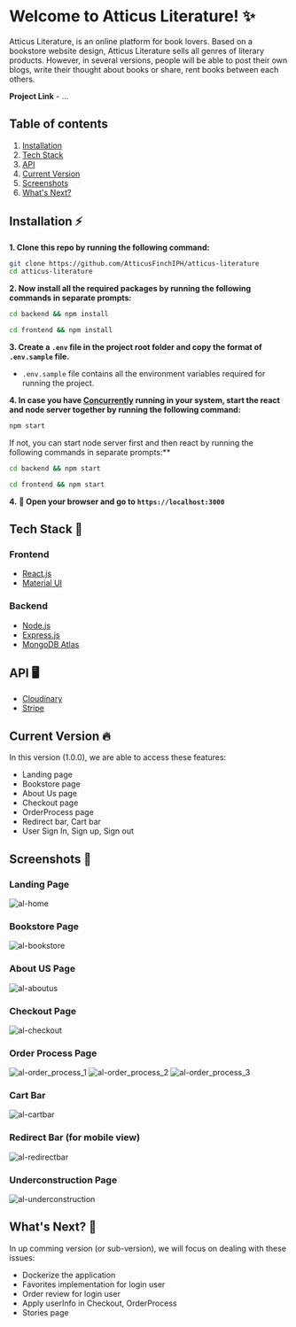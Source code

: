# Welcome to Atticus Literature! ✨
Atticus Literature, is an online platform for book lovers. Based on a bookstore website design, Atticus Literature sells all genres of literary products. However, in several versions, people will be able to post their own blogs, write their thought about books or share, rent books between each others.

**Project Link** - ...

## Table of contents
1. [Installation](#installation)
2. [Tech Stack](#tech-stack)
3. [API](#api)
4. [Current Version](#current-version)
5. [Screenshots](#screenshots)
6. [What's Next?](#whats-next)

## Installation :zap:
**1. Clone this repo by running the following command:**
```bash
git clone https://github.com/AtticusFinchIPH/atticus-literature
cd atticus-literature
```
**2. Now install all the required packages by running the following commands in separate prompts:**
```bash
cd backend && npm install
```
```bash
cd frontend && npm install
```
**3. Create a `.env` file in the project root folder and copy the format of `.env.sample` file.**
- `.env.sample` file contains all the environment variables required for running the project.  

**4. In case you have [Concurrently](https://www.npmjs.com/package/concurrently) running in your system, start the react and node server together by running the following command:**
```bash
npm start
```
If not, you can start node server first and then react by running the following commands in separate prompts:**
```bash
cd backend && npm start
```
```bash
cd frontend && npm start
```
**4.** **🎉  Open your browser and go to  `https://localhost:3000`**

## Tech Stack &#128640;
### Frontend
- [React.js](https://reactjs.org/)
- [Material UI](https://material-ui.com/)
### Backend
- [Node.js](https://nodejs.org/en/)
- [Express.js](https://expressjs.com/)
- [MongoDB Atlas](https://www.mongodb.com/cloud/atlas)
 
## API &#128421;
- [Cloudinary](https://cloudinary.com/)
- [Stripe](https://stripe.com/)

## Current Version &#128293;
In this version (1.0.0), we are able to access these features:
- Landing page
- Bookstore page
- About Us page
- Checkout page
- OrderProcess page
- Redirect bar, Cart bar
- User Sign In, Sign up, Sign out

## Screenshots &#128248;
### Landing Page ###
![al-home](https://user-images.githubusercontent.com/45216222/110588413-47c23a00-8175-11eb-9849-c43fe3b35d73.png)
### Bookstore Page ###
![al-bookstore](https://user-images.githubusercontent.com/45216222/110588400-43961c80-8175-11eb-807d-88c19e54702d.png)
### About US Page ###
![al-aboutus](https://user-images.githubusercontent.com/45216222/110588385-3e38d200-8175-11eb-82a7-19aa71038f33.png)
### Checkout Page
![al-checkout](https://user-images.githubusercontent.com/45216222/110588409-46910d00-8175-11eb-8dd2-a9a4af637c96.png)
### Order Process Page
![al-order_process_1](https://user-images.githubusercontent.com/45216222/110588418-48f36700-8175-11eb-85bb-1786e3518c4b.png)
![al-order_process_2](https://user-images.githubusercontent.com/45216222/110588448-50b30b80-8175-11eb-8b8b-0fe4c9e5eb50.png)
![al-order_process_3](https://user-images.githubusercontent.com/45216222/110588420-498bfd80-8175-11eb-9058-f79181edd8c1.png)
### Cart Bar
![al-cartbar](https://user-images.githubusercontent.com/45216222/110588404-455fe000-8175-11eb-84fc-1359fcb26e8b.png)
### Redirect Bar (for mobile view) ###
![al-redirectbar](https://user-images.githubusercontent.com/45216222/110588424-4a249400-8175-11eb-9bf8-6b1560a64570.png)
### Underconstruction Page
![al-underconstruction](https://user-images.githubusercontent.com/45216222/110588427-4abd2a80-8175-11eb-8fbd-1a1cc73c10e1.png)


## What's Next? &#127993;
In up comming version (or sub-version), we will focus on dealing with these issues:
- Dockerize the application
- Favorites implementation for login user
- Order review for login user
- Apply userInfo in Checkout, OrderProcess
- Stories page
